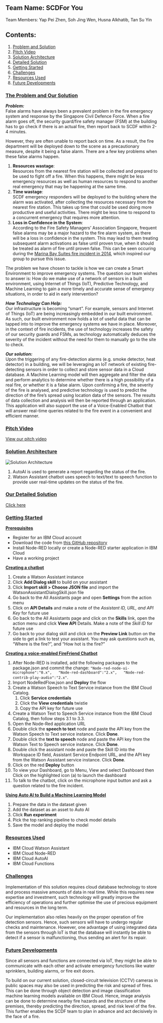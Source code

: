 ## Team Name: SCDFor You 
Team Members: Yap Pei Zhen, Soh Jing Wen, Husna Alkhatib, Tan Su Yin

## Contents:
1. [Problem and Solution](#problem)
2. [Pitch Video](#video)
3. [Solution Architecture](#archi)
4. [Detailed Solution](#details)
5. [Getting Started](#start)
6. [Challenges](#challenges)
7. [Resources Used](#techstack)  
8. [Future Developments](#future)


### <ins>The Problem and Our Solution</ins><a name="problem"></a>
*__Problem:__*    
False alarms have always been a prevalent problem in the fire emergency system and response by the Singapore Civil Defence Force. When a fire alarm goes off, the security guard/fire safety manager (FSM) at the building has to go check if there is an actual fire, then report back to SCDF within 2-4 minutes.   

However, they are often unable to report back on time. As a result, the fire department will be deployed down to the scene as a precautionary measure, despite it being a false alarm. There are a few key problems when these false alarms happen.  

1. __Resources wastage__:  
Resources from the nearest fire station will be collected and prepared to be used to fight off a fire. When this happens, there might be less emergency resources as well as human resources to respond to another real emergency that may be happening at the same time.   
2. __Time wastage__:  
SCDF emergency responders will be deployed to the building where the alarm was activated, after collecting the resources necessary from the nearest fire station. This takes up time that could be used doing more productive and useful activities. There might be less time to respond to a concurrent emergency that requires more attention.  
3. __Loss in Confidence in the System__:     
According to the Fire Safety Managers’ Association Singapore, frequent false alarms may be a major hazard to the fire alarm system, as there will be a loss in confidence in the system. This may lead to them treating subsequent alarm activations as false until proven true, when it should be treated as alarm of fire until proven false. This can be seen occuring during the [Marina Bay Suites fire incident in 2014](https://www.straitstimes.com/singapore/security-guard-who-died-in-marina-bay-suites-fire-thought-alarm-was-false), which inspired our group to pursue this issue.   

The problem we have chosen to tackle is how we can create a Smart Environment to improve emergency systems. The question our team wishes to answer is: How do we make use of a network of sensors in a built environment, using Internet of Things (IoT), Predictive Technology, and Machine Learning to gain a more timely and accurate sense of emergency situations, in order to aid in early intervention?


*__How Technology Can Help:__*  
Our infrastructure is becoming “smart”. For example, sensors and Internet of Things (IoT) are being increasingly embedded in our built environment. As such, our built environment now holds a lot of useful data that can be tapped into to improve the emergency systems we have in place. Moreover, in the context of fire incidents, the use of technology increases the safety of our security guards and FSMs, as technology automatically deduces the severity of the incident without the need for them to manually go to the site to check.    

*__Our solution:__*    
Upon the triggering of any fire-detection alarms (e.g. smoke detector, heat detector) in a building, we will be leveraging an IoT network of existing fire-detecting sensors in order to collect and store sensor data in a Cloud database. A Machine Learning model will then aggregate and filter the data and perform analytics to determine whether there is a high possibility of a real fire, or whether it is a false alarm. Upon confirming a fire, the severity of the fire is analysed, and predictive technology is used to predict the direction of the fire’s spread using location data of the sensors. The results of data collection and analysis will then be reported through an application. This application will also support the use of a Voice-Enabled Chatbot that will answer real-time queries related to the fire event in a convenient and efficient manner.  


### <ins>Pitch Video</ins> <a name="video"></a>
[View our pitch video]()   


### <ins>Solution Architecture</ins> <a name="archi"></a>
![Solution Architecture](https://i.ibb.co/7Rv0Nv9/Architecture-1.png)
1. AutoAI is used to generate a report regarding the status of the fire.
2. Watson Assistant chatbot uses speech to text/text to speech function to provide user real-time updates on the status of the fire.   


### <ins>Our Detailed Solution</ins> <a name="details"></a>
[Click here](https://drive.google.com/file/d/11Kcf5LSfMohDnqIdZQo_xiUPpWQPIvCM/view?usp=sharing)


### <ins>Getting Started</ins> <a name="start"></a>     
__<ins>Prerequisites</ins>__    
* Register for an IBM Cloud account  
* Download the code from [this GitHub repository](https://github.com/yappeizhen/SCDForYou-FireFriend_SCDFXIBM)    
* Install Node-RED locally or create a Node-RED starter application in IBM Cloud   
* Have a working project

__<ins>Creating a chatbot</ins>__
1. Create a Watson Assistant instance  
2. Click __Add Dialog skill__ to build on your assistant   
3. Click __Import skill > Choose JSON file__ and import the WatsonAssistantDialogSkill.json file 
4. Go back to the All Assistants page and open __Settings__ from the action menu 
5. Click on __API Details__ and make a note of the *Assistant ID, URL, and API Key* for future use 
6. Go back to the All Assistants page and click on the __Skills__ link, open the action menu and click __View API__ Details. Make a note of the *Skill ID* for future use  
7. Go back to your dialog skill and click on the __Preview Link__ button on the side to get a link to test your assistant. You may ask questions such as, “Where is the fire?”, and “How hot is the fire?”  

__<ins>Creating a voice-enabled FireFriend Chatbot</ins>__
1. After Node-RED is installed, add the following packages to the package.json and commit the change:
  `"Node-red-node-ui-microphone":"0.x",  
  "Node-red-dashboard":"2.x",  
  "Node-red-contrib-play-audio":"2.x"`. 
2. Import NodeRedFlow.json and __Deploy__ the flow
3. Create a Watson Speech to Text Service instance from the IBM Cloud Catalog.
    1. Click __Service credentials__
    2. Click the __View credentials__ twistie
    3. Copy the API key for future use
4. Create a Watson Text to Speech Service instance from the IBM Cloud Catalog, then follow steps 3.1 to 3.3. 
5. Open the Node-Red application URL
6. Double click the __speech to text__ node and paste the API key from the Watson Speech to Text service instance. Click __Done__.
7. Double click the __text to speech__ node and paste the API key from the Watson Text to Speech service instance. Click __Done__.
8. Double click the assistant node and paste the Skill ID into the Workspace ID field, Assistant Service Endpoint URL, and the API key from the Watson Assistant service instance. Click __Done__.
9. Click on the red __Deploy__ button
10. To view your Dashboard, go to Menu, View and select Dashboard then Click on the highlighted icon (a) to launch the dashboard
11. To talk to the chatbot, click on the microphone input button and ask a question related to the fire incident.  


__<ins>Using Auto AI to Build a Machine Learning Model</ins>__
1. Prepare the data in the dataset given
2. Add the dataset as an asset to Auto AI
3. Click __Run experiment__
4. Pick the top ranking pipeline to check model details
5. Save the model and deploy the model    

### <ins>Resources Used</ins> <a name="techstack"></a>
* IBM Cloud Watson Assistant 
* IBM Cloud Node-RED
* IBM Cloud AutoAI 
* IBM Cloud Functions 

### <ins>Challenges</ins> <a name="challenges"></a>
Implementation of this solution requires cloud database technology to store and process massive amounts of data in real time. While this requires new expertise and investment, such technology will greatly improve the efficiency of operations and further optimise the use of precious equipment and resources in the long term.

Our implementation also relies heavily on the proper operation of fire detection sensors. Hence, such sensors will have to undergo regular checks and maintenance. However, one advantage of using integrated data from the sensors through IoT is that the database will instantly be able to detect if a sensor is malfunctioning, thus sending an alert for its repair.  

### <ins>Future Developments</ins> <a name="future"></a>   
Since all sensors and functions are connected via IoT, they might be able to communicate with each other and activate emergency functions like water sprinklers, building alarms, or fire exit doors.  

To build on our current solution, closed-circuit television (CCTV) cameras in public spaces may also be used in predicting the risk and spread of fires. This can be done through object detection and image classification machine learning models available on IBM Cloud. Hence, image analysis can be done to determine nearby fire hazards and the structure of the premises, thereby predicting the direction, spread, and risk level of the fire. This further enables the SCDF team to plan in advance and act decisively in the face of a fire.

